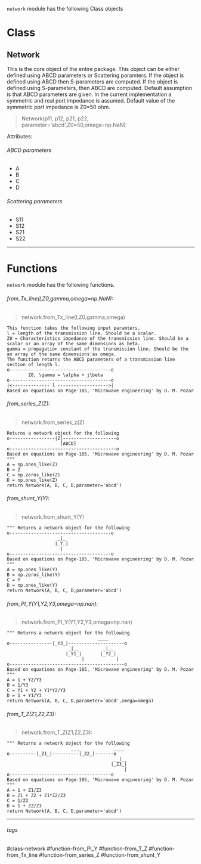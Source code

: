  `network` module has the following Class objects
 
 # Class
 
 ## Network
 
 This is the core object of the entire package.  This object can be either defined using ABCD parameters or Scattering paramters. If the object is defined using ABCD then S-parameters are computed. If the object is defined using S-parameters, then ABCD are computed. Default assumption is that ABCD parameters are given. In the current implementation a symmetric and real port impedance is assumed. Default value of the symmetric port impedance is Z0=50 ohm.
  
  > Network(p11, p12, p21, p22, parameter='abcd',Z0=50,omega=np.NaN):
 
 
 Attributes:


###### ABCD parameters
- A
- B
- C
- D


 ###### Scattering parameters
 - S11
 - S12
 - S21
 - S22

---------------

# Functions

`network` module has the following functions.


###### from_Tx_line(l,Z0,gamma,omega=np.NaN):

> network.from_Tx_line(l,Z0,gamma,omega)
	
	This function takes the following input paramters,
	l = length of the transmission line. Should be a scalar.
	Z0 = Characteristics impedance of the transmission line. Should be a scalar or an array of the same dimensions as beta.
	gamma = propagation constant of the transmission line. Should be the an array of the same dimensions as omega.	
	The function returns the ABCD parameters of a transmission line section of length l.	
	o--------------------------------------o
			Z0, \gamma = \alpha + j\beta
	o--------------------------------------o
	|<-------------- l ------------------->|
	Based on equations on Page-185, 'Microwave engineering' by D. M. Pozar
	
###### from_series_Z(Z):
> network.from_series_z(Z)

	Returns a network object for the following
	o-----------------|Z|--------------------o
						[ABCD]
	o----------------------------------------o
	Based on equations on Page-185, 'Microwave engineering' by D. M. Pozar
	"""
	A = np.ones_like(Z)
	B = Z
	C = np.zeros_like(Z)
	D = np.ones_like(Z)
	return Network(A, B, C, D,parameter='abcd')
	

###### from_shunt_Y(Y):
> network.from_shunt_Y(Y)

	""" Returns a network object for the following
	o--------------------------------------o
					   _|_
					  |_Y_|
						|
	o--------------------------------------o
	Based on equations on Page-185, 'Microwave engineering' by D. M. Pozar
	"""
	A = np.ones_like(Y)
	B = np.zeros_like(Y)
	C = Y
	D = np.ones_like(Y)
	return Network(A, B, C, D,parameter='abcd')


###### from_PI_Y(Y1,Y2,Y3,omega=np.nan):
> network.from_PI_Y(Y1,Y2,Y3,omega=np.nan)


	""" Returns a network object for the following
									  ____
	o----------------|_Y3_|---------------------o
						   _|__         _|__
						  |_Y1_|       |_Y2_|
								|  			 |
	o-------------------------------------------o
	Based on equations on Page-185, 'Microwave engineering' by D. M. Pozar
	"""
	A = 1 + Y2/Y3
	B = 1/Y3
	C = Y1 + Y2 + Y1*Y2/Y3
	D = 1 + Y1/Y3
	return Network(A, B, C, D,parameter='abcd',omega=omega)


###### from_T_Z(Z1,Z2,Z3):
> network.from_T_Z(Z1,Z2,Z3):


	""" Returns a network object for the following
							____			____
	o----------|_Z1_|----------|_Z2_|-------o
											__|__         
										   |_Z3_|       
											 	|  
	o--------------------------------------o
	Based on equations on Page-185, 'Microwave engineering' by D. M. Pozar
	"""
	A = 1 + Z1/Z3
	B = Z1 + Z2 + Z1*Z2/Z3
	C = 1/Z3
	D = 1 + Z2/Z3
	return Network(A, B, C, D,parameter='abcd')



----------------

###### tags

#class-network
#function-from_PI_Y
#function-from_T_Z
#function-from_Tx_line
#function-from_series_Z
#function-from_shunt_Y
